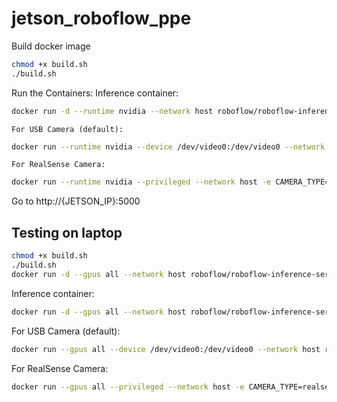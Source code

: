 # jetson_roboflow_ppe



Build docker image
```bash
chmod +x build.sh
./build.sh
```

Run the Containers:
Inference container:
```bash
docker run -d --runtime nvidia --network host roboflow/roboflow-inference-server-trt-jetson-5.1.1
```

    For USB Camera (default):
```bash
docker run --runtime nvidia --device /dev/video0:/dev/video0 --network host jetson-roboflow-camera-web
```
    For RealSense Camera:

```bash
docker run --runtime nvidia --privileged --network host -e CAMERA_TYPE=realsense jetson-roboflow-camera-web
```

Go to 
http://{JETSON_IP}:5000


## Testing on laptop
```bash
chmod +x build.sh
./build.sh
docker run -d --gpus all --network host roboflow/roboflow-inference-server-gpu:latest
```
Inference container:
```bash
docker run -d --gpus all --network host roboflow/roboflow-inference-server-gpu:latest
```

For USB Camera (default):
```bash
docker run --gpus all --device /dev/video0:/dev/video0 --network host roboflow-camera-web
```
For RealSense Camera:

```bash
docker run --gpus all --privileged --network host -e CAMERA_TYPE=realsense roboflow-camera-web
```
